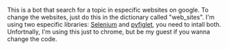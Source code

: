 This is a bot that search for a topic in especific websites on google. To change the websites, just do this in the dictionary called "web_sites". I'm using two especific libraries: [Selenium](https://www.selenium.dev/documentation/en/) and [pyfiglet](https://github.com/pwaller/pyfiglet), you need to intall both. Unfortnally, I'm using this just to chrome, but be my guest if you wanna change the code.
